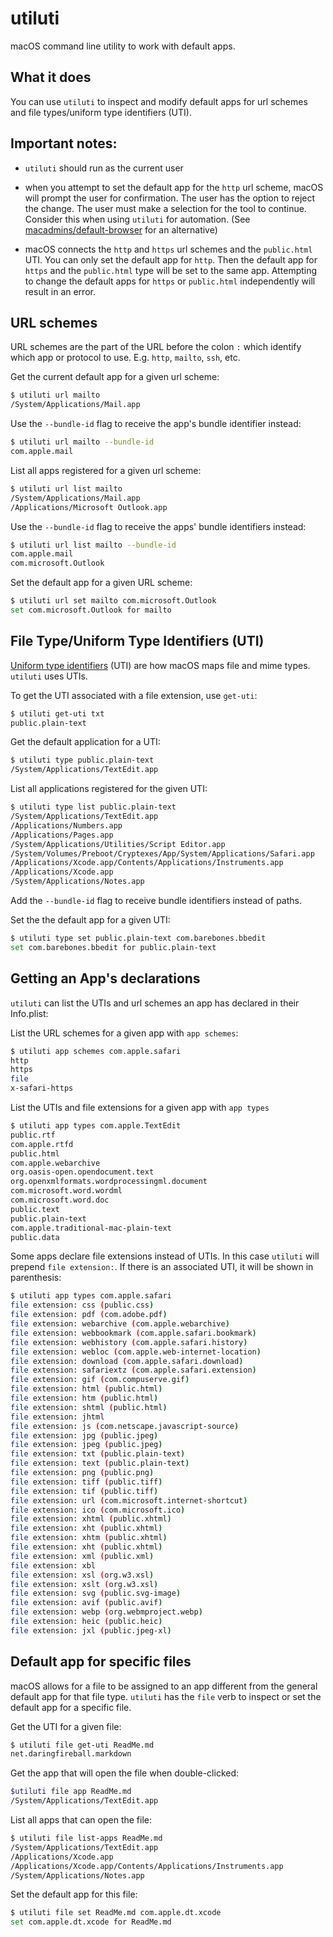 # utiluti

macOS command line utility to work with default apps.

## What it does

You can use `utiluti` to inspect and modify default apps for url schemes and file types/uniform type identifiers (UTI).

## Important notes:

- `utiluti` should run as the current user

- when you attempt to set the default app for the `http` url scheme, macOS will prompt the user for confirmation. The user has the option to reject the change. The user must make a selection for the tool to continue. Consider this when using `utiluti` for automation. (See [macadmins/default-browser](https://github.com/macadmins/default-browser/tree/main) for an alternative)

- macOS connects the `http` and `https` url schemes and the `public.html` UTI. You can only set the default app for `http`. Then the default app for `https` and the `public.html` type will be set to the same app. Attempting to change the default apps for `https` or `public.html` independently will result in an error.

## URL schemes

URL schemes are the part of the URL before the colon `:` which identify which app or protocol to use. E.g. `http`, `mailto`, `ssh`, etc.

Get the current default app for a given url scheme:

```sh
$ utiluti url mailto          
/System/Applications/Mail.app
```

Use the `--bundle-id` flag to receive the app's bundle identifier instead:

```sh
$ utiluti url mailto --bundle-id     
com.apple.mail
```

List all apps registered for a given url scheme:

```sh
$ utiluti url list mailto          
/System/Applications/Mail.app
/Applications/Microsoft Outlook.app
```

Use the `--bundle-id` flag to receive the apps' bundle identifiers instead:

```sh
$ utiluti url list mailto --bundle-id 
com.apple.mail
com.microsoft.Outlook
```

Set the default app for a given URL scheme:

```sh
$ utiluti url set mailto com.microsoft.Outlook
set com.microsoft.Outlook for mailto
```

## File Type/Uniform Type Identifiers (UTI)

[Uniform type identifiers](https://developer.apple.com/documentation/uniformtypeidentifiers/) (UTI) are how macOS maps file and mime types. `utiluti` uses UTIs. 

To get the UTI associated with a file extension, use `get-uti`:

```sh
$ utiluti get-uti txt            
public.plain-text
```

Get the default application for a UTI:

```sh
$ utiluti type public.plain-text
/System/Applications/TextEdit.app
```

List all applications registered for the given UTI:

```sh
$ utiluti type list public.plain-text
/System/Applications/TextEdit.app
/Applications/Numbers.app
/Applications/Pages.app
/System/Applications/Utilities/Script Editor.app
/System/Volumes/Preboot/Cryptexes/App/System/Applications/Safari.app
/Applications/Xcode.app/Contents/Applications/Instruments.app
/Applications/Xcode.app
/System/Applications/Notes.app
```

Add the `--bundle-id` flag to receive bundle identifiers instead of paths.

Set the the default app for a given UTI:

```sh
$ utiluti type set public.plain-text com.barebones.bbedit
set com.barebones.bbedit for public.plain-text
```

## Getting an App's declarations

`utiluti` can list the UTIs and url schemes an app has declared in their Info.plist:

List the URL schemes for a given app with `app schemes`:

```sh
$ utiluti app schemes com.apple.safari
http
https
file
x-safari-https
```

List the UTIs and file extensions for a given app with `app types`

```sh
$ utiluti app types com.apple.TextEdit
public.rtf
com.apple.rtfd
public.html
com.apple.webarchive
org.oasis-open.opendocument.text
org.openxmlformats.wordprocessingml.document
com.microsoft.word.wordml
com.microsoft.word.doc
public.text
public.plain-text
com.apple.traditional-mac-plain-text
public.data
```

Some apps declare file extensions instead of UTIs. In this case `utiluti` will prepend `file extension:`. If there is an associated UTI, it will be shown in parenthesis:

```sh
$ utiluti app types com.apple.safari
file extension: css (public.css)
file extension: pdf (com.adobe.pdf)
file extension: webarchive (com.apple.webarchive)
file extension: webbookmark (com.apple.safari.bookmark)
file extension: webhistory (com.apple.safari.history)
file extension: webloc (com.apple.web-internet-location)
file extension: download (com.apple.safari.download)
file extension: safariextz (com.apple.safari.extension)
file extension: gif (com.compuserve.gif)
file extension: html (public.html)
file extension: htm (public.html)
file extension: shtml (public.html)
file extension: jhtml
file extension: js (com.netscape.javascript-source)
file extension: jpg (public.jpeg)
file extension: jpeg (public.jpeg)
file extension: txt (public.plain-text)
file extension: text (public.plain-text)
file extension: png (public.png)
file extension: tiff (public.tiff)
file extension: tif (public.tiff)
file extension: url (com.microsoft.internet-shortcut)
file extension: ico (com.microsoft.ico)
file extension: xhtml (public.xhtml)
file extension: xht (public.xhtml)
file extension: xhtm (public.xhtml)
file extension: xht (public.xhtml)
file extension: xml (public.xml)
file extension: xbl
file extension: xsl (org.w3.xsl)
file extension: xslt (org.w3.xsl)
file extension: svg (public.svg-image)
file extension: avif (public.avif)
file extension: webp (org.webmproject.webp)
file extension: heic (public.heic)
file extension: jxl (public.jpeg-xl)
```

## Default app for specific files

macOS allows for a file to be assigned to an app different from the general default app for that file type. `utiluti` has the `file` verb to inspect or set the default app for a specific file.

Get the UTI for a given file:

```sh
$ utiluti file get-uti ReadMe.md
net.daringfireball.markdown
```

Get the app that will open the file when double-clicked:

```sh
$utiluti file app ReadMe.md
/System/Applications/TextEdit.app
```

List all apps that can open the file:

```sh
$ utiluti file list-apps ReadMe.md
/System/Applications/TextEdit.app
/Applications/Xcode.app
/Applications/Xcode.app/Contents/Applications/Instruments.app
/System/Applications/Notes.app
```

Set the default app for this file:

```sh
$ utiluti file set ReadMe.md com.apple.dt.xcode
set com.apple.dt.xcode for ReadMe.md
```
